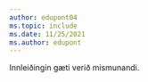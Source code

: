 ```yaml
---
author: edupont04
ms.topic: include
ms.date: 11/25/2021
ms.author: edupont
---
```

Innleiðingin gæti verið mismunandi.  
